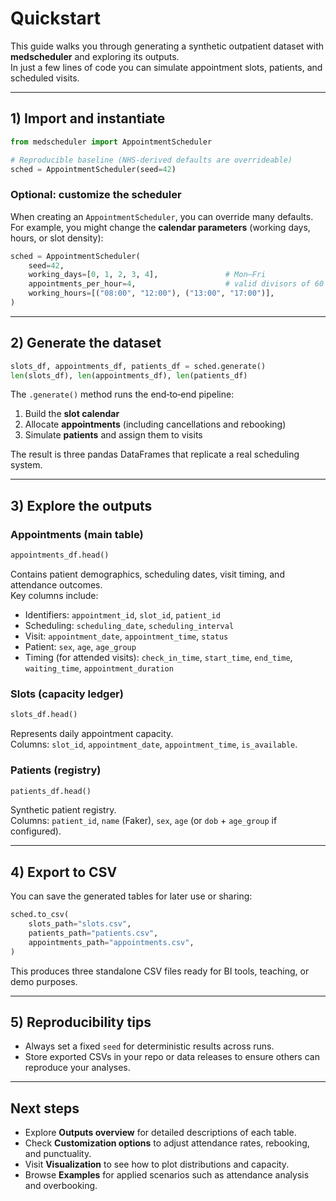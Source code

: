 # Quickstart

This guide walks you through generating a synthetic outpatient dataset with **medscheduler** and exploring its outputs.  
In just a few lines of code you can simulate appointment slots, patients, and scheduled visits.

---

## 1) Import and instantiate

```python
from medscheduler import AppointmentScheduler

# Reproducible baseline (NHS‑derived defaults are overrideable)
sched = AppointmentScheduler(seed=42)
```

### Optional: customize the scheduler

When creating an `AppointmentScheduler`, you can override many defaults.  
For example, you might change the **calendar parameters** (working days, hours, or slot density):

```python
sched = AppointmentScheduler(
    seed=42,
    working_days=[0, 1, 2, 3, 4],               # Mon–Fri
    appointments_per_hour=4,                    # valid divisors of 60
    working_hours=[("08:00", "12:00"), ("13:00", "17:00")],
)
```

---

## 2) Generate the dataset

```python
slots_df, appointments_df, patients_df = sched.generate()
len(slots_df), len(appointments_df), len(patients_df)
```

The `.generate()` method runs the end‑to‑end pipeline:

1. Build the **slot calendar**  
2. Allocate **appointments** (including cancellations and rebooking)  
3. Simulate **patients** and assign them to visits  

The result is three pandas DataFrames that replicate a real scheduling system.

---

## 3) Explore the outputs

### Appointments (main table)

```python
appointments_df.head()
```

Contains patient demographics, scheduling dates, visit timing, and attendance outcomes.  
Key columns include:  
- Identifiers: `appointment_id`, `slot_id`, `patient_id`  
- Scheduling: `scheduling_date`, `scheduling_interval`  
- Visit: `appointment_date`, `appointment_time`, `status`  
- Patient: `sex`, `age`, `age_group`  
- Timing (for attended visits): `check_in_time`, `start_time`, `end_time`, `waiting_time`, `appointment_duration`  

### Slots (capacity ledger)

```python
slots_df.head()
```

Represents daily appointment capacity.  
Columns: `slot_id`, `appointment_date`, `appointment_time`, `is_available`.

### Patients (registry)

```python
patients_df.head()
```

Synthetic patient registry.  
Columns: `patient_id`, `name` (Faker), `sex`, `age` (or `dob` + `age_group` if configured).

---

## 4) Export to CSV

You can save the generated tables for later use or sharing:

```python
sched.to_csv(
    slots_path="slots.csv",
    patients_path="patients.csv",
    appointments_path="appointments.csv",
)
```

This produces three standalone CSV files ready for BI tools, teaching, or demo purposes.

---

## 5) Reproducibility tips

- Always set a fixed `seed` for deterministic results across runs.  
- Store exported CSVs in your repo or data releases to ensure others can reproduce your analyses.  

---

## Next steps

- Explore **Outputs overview** for detailed descriptions of each table.  
- Check **Customization options** to adjust attendance rates, rebooking, and punctuality.  
- Visit **Visualization** to see how to plot distributions and capacity.  
- Browse **Examples** for applied scenarios such as attendance analysis and overbooking.  
